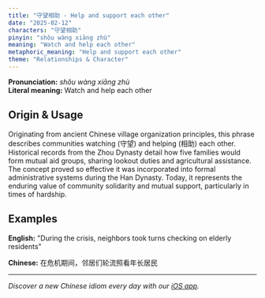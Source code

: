 ```yaml
---
title: "守望相助 - Help and support each other"
date: "2025-02-12"
characters: "守望相助"
pinyin: "shǒu wàng xiāng zhù"
meaning: "Watch and help each other"
metaphoric_meaning: "Help and support each other"
theme: "Relationships & Character"
---
```


**Pronunciation:** *shǒu wàng xiāng zhù*  
**Literal meaning:** Watch and help each other

## Origin & Usage

Originating from ancient Chinese village organization principles, this phrase describes communities watching (守望) and helping (相助) each other. Historical records from the Zhou Dynasty detail how five families would form mutual aid groups, sharing lookout duties and agricultural assistance. The concept proved so effective it was incorporated into formal administrative systems during the Han Dynasty. Today, it represents the enduring value of community solidarity and mutual support, particularly in times of hardship.

## Examples

**English:** "During the crisis, neighbors took turns checking on elderly residents"

**Chinese:** 在危机期间，邻居们轮流照看年长居民

---

*Discover a new Chinese idiom every day with our [iOS app](https://apps.apple.com/us/app/daily-chinese-idioms/id6670238264).*

